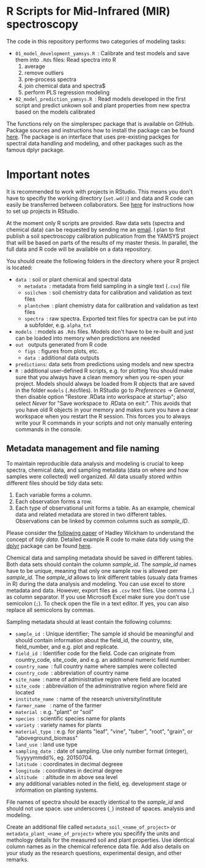 # R Scripts for Mid-Infrared (MIR) spectroscopy

The code in this repository performs two categories
of modeling tasks:

* `01_model_development_yamsys.R `: Calibrate and test models and save them into
`.Rds` files: 
  Read spectra into R
  1. average
  2. remove outliers
  3. pre-process spectra
  4. join chemical data and spectra$
  5. perform PLS regression modeling
* `02_model_prediction_yamsys.R `: Read models developed in the first script and
predict unkown soil and plant properties from new spectra based on the models calibrated

The functions rely on the simplerspec package that is available on GitHub.
Package sources and instructions how to install the package can be found [here](https://github.com/philipp-baumann/simplerspec). 
The package is an interface that uses pre-existing packges for spectral data handling and modeling, and other packages such as the famous dplyr package.

# Important notes

It is recommended to work with projects in RStudio. This means you 
don't have to specifiy the working directory (`set.wd()`) and data and R code can easily
be transferred between collaborators. See [here](https://support.rstudio.com/hc/en-us/articles/200526207-Using-Projects) for 
instructions how to set up projects in RStudio.

At the moment only R scripts are provided. Raw data sets 
(spectra and chemical data) can be requested by sending me an [email](mailto:philipp.baumann@usys.ethz.ch). I plan to 
first publish a soil spectroscopy calibration publication from the YAMSYS project 
that will be based on parts of the results of my master thesis. 
In parallel, the full data and R code will be available on a data repository.

You should create the following folders in the directory where your R project
is located:

* `data `: soil or plant chemical and spectral data
  * `metadata `: metadata from field sampling in a single text (`.csv`) file
  * `soilchem `: soil chemistry data for calibration and validation as text files
  * `plantchem `: plant chemistry data for calibration and validation as text files
  * `spectra `: raw spectra. Exported text files for spectra can be put into a subfolder, e.g. `alpha_txt`
* `models `:  models as `.Rds` files. Models don't have to be re-built and just can be loaded into memory when predictions are needed
* `out ` outputs generated from R code
  * `figs `: figures from plots, etc.
  * `data `: additional data outputs
* `predictions`: data sets from predictions using models and new spectra
* `R `: additional user-defined R scripts, e.g. for plotting
You should make sure that you always have a clean memory when you re-open your project.
Models should always be loaded from R objects that are saved in the folder `models` (`.Rds`files).
In RStudio go to *Preferences* -> *General*, then disable option "Restore .RData into workspace at startup";
also select *Never* for "Save workspace to .RData on exit:".
This avoids that you have old R objects in your memory and makes sure you have a clear
workspace when you restart the R session. This forces you to always write your 
R commands in your scripts and not only manually entering commands in the console.

## Metadata management and file naming

To maintain reproducible data analysis and modeling is crucial to keep spectra, chemical data, and sampling metadata (data on where and how samples were collected) well organized. All data usually stored within different 
files should be tidy data sets:

1. Each variable forms a column.
2. Each observation forms a row.
3. Each type of observational unit forms a table. As an example, chemical data and related metadata are stored in two different tables. Observations can be linked by common columns such as *sample_ID*.

Please consider the [following paper](http://vita.had.co.nz/papers/tidy-data.html) of Hadley Wickham to understand the concept of *tidy data*. Detailed example R code to make data tidy using the [dplyr](https://github.com/hadley/dplyr) package can be found
[here](https://cran.r-project.org/web/packages/tidyr/vignettes/tidy-data.html).

Chemical data and sampling metadata should be saved in different tables. Both data
sets should contain the column *sample_id*. The *sample_id* names have to be unique, meaning
that only one sample row is allowed per *sample_id*. The *sample_id* allows to link
different tables (usualy data frames in R) during the data analysis and modeling.
You can use excel to store metadata and data. However, export files as `.csv` text files.
Use comma (`,`) as column separator. If you use Microsoft Excel make sure you don't use
semicolon (`;`). To check open the file in a text editor. If yes, you can also replace all 
semicolons by commas.

Sampling metadata should at least contain the following columns:

* `sample_id `: Unique identifier; The sample id should be meaningful and should contain information about the field_id, the country, site, field_number, and e.g. plot and replicate.
* `field_id `: Identifier code for the field. Code can originate from country_code, site_code, and e.g. an additional numeric field number.
* `country_name `: full country name where samples were collected
* `country_code `: abbreviation of country name
* `site_name `: name of administrative region where field are located
* `site_code `: abbreviation of the administrative region where field are located
* `institute_name `: name of the research university/institute
* `farmer_name ` : name of the farmer
* `material `: e.g. "plant" or "soil"
* `species `: scientific species name for plants
* `variety `: variety names for plants
* `material_type `: e.g. for plants "leaf", "vine", "tuber", "root", "grain", or "aboveground_biomass"
* `land_use `: land use type
* `sampling_date `: date of sampling. Use only number format (integer), %yyyymmdd%, eg. 20150704.
* `latitude `: coordinates in decimal degreee
* `longitude `: coordinates in decimal degree
* `altitude  `: altitude in m above sea level
* any additional variables noted in the field, eg. development stage or 
information on planting systems.


File names of spectra should be exactly identical to the *sample_id* and should not
use space. use underscores (`_`) instead of spaces.
analysis and modeling.

Create an additional file called `metadata_soil_<name_of_project>` or
`metadata_plant_<name_of_project>` where you specifify the units and methology details for the measured soil and plant properties. Use identical column names as in the chemical reference
data file. Add also details on your study as the research questions, experimental design, and
other remarks.